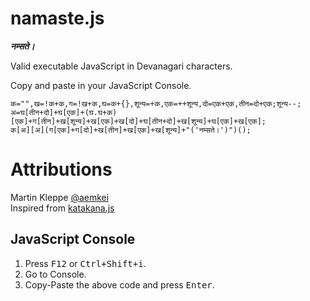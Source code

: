 # namaste.js
__*नम्सते।*__

Valid executable JavaScript in Devanagari characters.

Copy and paste in your JavaScript Console.

```
क="",ख=!क+क,ग=!ख+क,घ=क+{},शून्य=+क,एक=++शून्य,दो=एक+एक,तीन=दो+एक;शून्य--;
अ=घ[तीन+दो]+घ[एक]+(घ.घ+क)[एक]+ग[तीन]+ख[शून्य]+ख[एक]+ख[दो]+घ[तीन+दो]+ख[शून्य]+घ[एक]+ख[एक];
क[अ][अ](ग[एक]+ग[दो]+ख[तीन]+ख[एक]+ख[शून्य]+"('नम्सते।')")();
```

# Attributions
Martin Kleppe [@aemkei](https://github.com/aemkei) </br>
Inspired from [katakana.js](https://github.com/aemkei/katakana.js)

## JavaScript Console
1. Press <kbd>F12</kbd> or <kbd>Ctrl+Shift+i</kbd>.
2. Go to Console.
3. Copy-Paste the above code and press <kbd>Enter</kbd>.
